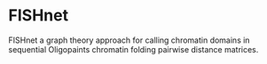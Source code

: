 # FISHnet
FISHnet a graph theory approach for calling chromatin domains in sequential Oligopaints chromatin folding pairwise distance matrices. 
